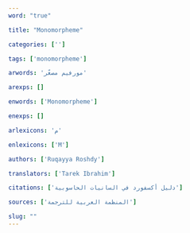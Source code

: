 ```yaml
---
word: "true"

title: "Monomorpheme"

categories: ['']

tags: ['monomorpheme']

arwords: 'مورفيم مصغّر'

arexps: []

enwords: ['Monomorpheme']

enexps: []

arlexicons: 'م'

enlexicons: ['M']

authors: ['Ruqayya Roshdy']

translators: ['Tarek Ibrahim']

citations: ['دليل أكسفورد في السانيات الحاسوبية']

sources: ['المنظمة العربية للترجمة']

slug: ""
---
```


